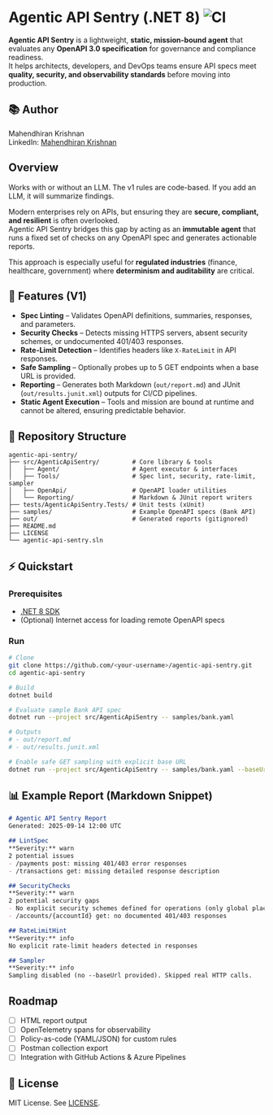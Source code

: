 # Agentic API Sentry (.NET 8) ![CI](https://github.com/MahendhiranK/agentic-api-sentry/actions/workflows/ci.yml/badge.svg)

**Agentic API Sentry** is a lightweight, **static, mission-bound agent** that evaluates any **OpenAPI 3.0 specification** for governance and compliance readiness.  
It helps architects, developers, and DevOps teams ensure API specs meet **quality, security, and observability standards** before moving into production.

## 📚 Author

Mahendhiran Krishnan  
LinkedIn: [Mahendhiran Krishnan](https://www.linkedin.com/in/mahendhiran-krishnan-04a5292b/)

## Overview
Works with or without an LLM. The v1 rules are code-based. If you add an LLM, it will summarize findings.  

Modern enterprises rely on APIs, but ensuring they are **secure, compliant, and resilient** is often overlooked.  
Agentic API Sentry bridges this gap by acting as an **immutable agent** that runs a fixed set of checks on any OpenAPI spec and generates actionable reports.  

This approach is especially useful for **regulated industries** (finance, healthcare, government) where **determinism and auditability** are critical.  

## 🚀 Features (V1)
- **Spec Linting** – Validates OpenAPI definitions, summaries, responses, and parameters.  
- **Security Checks** – Detects missing HTTPS servers, absent security schemes, or undocumented 401/403 responses.  
- **Rate-Limit Detection** – Identifies headers like `X-RateLimit` in API responses.  
- **Safe Sampling** – Optionally probes up to 5 GET endpoints when a base URL is provided.  
- **Reporting** – Generates both Markdown (`out/report.md`) and JUnit (`out/results.junit.xml`) outputs for CI/CD pipelines.  
- **Static Agent Execution** – Tools and mission are bound at runtime and cannot be altered, ensuring predictable behavior.  


## 📂 Repository Structure
```
agentic-api-sentry/
├── src/AgenticApiSentry/         # Core library & tools
│   ├── Agent/                    # Agent executor & interfaces
│   ├── Tools/                    # Spec lint, security, rate-limit, sampler
│   ├── OpenApi/                  # OpenAPI loader utilities
│   └── Reporting/                # Markdown & JUnit report writers
├── tests/AgenticApiSentry.Tests/ # Unit tests (xUnit)
├── samples/                      # Example OpenAPI specs (Bank API)
├── out/                          # Generated reports (gitignored)
├── README.md
├── LICENSE
└── agentic-api-sentry.sln
```

## ⚡ Quickstart

### Prerequisites
- [.NET 8 SDK](https://dotnet.microsoft.com/en-us/download)  
- (Optional) Internet access for loading remote OpenAPI specs  

### Run
```bash
# Clone
git clone https://github.com/<your-username>/agentic-api-sentry.git
cd agentic-api-sentry

# Build
dotnet build

# Evaluate sample Bank API spec
dotnet run --project src/AgenticApiSentry -- samples/bank.yaml

# Outputs
# - out/report.md
# - out/results.junit.xml

# Enable safe GET sampling with explicit base URL
dotnet run --project src/AgenticApiSentry -- samples/bank.yaml --baseUrl https://api.demo-bank.com/v1
```

## 📊 Example Report (Markdown Snippet)
```markdown
# Agentic API Sentry Report
Generated: 2025-09-14 12:00 UTC

## LintSpec
**Severity:** warn  
2 potential issues  
- /payments post: missing 401/403 error responses  
- /transactions get: missing detailed response description  

## SecurityChecks
**Severity:** warn  
2 potential security gaps  
- No explicit security schemes defined for operations (only global placeholder)  
- /accounts/{accountId} get: no documented 401/403 responses  

## RateLimitHint
**Severity:** info  
No explicit rate-limit headers detected in responses  

## Sampler
**Severity:** info  
Sampling disabled (no --baseUrl provided). Skipped real HTTP calls.
```

## Roadmap
- [ ] HTML report output  
- [ ] OpenTelemetry spans for observability  
- [ ] Policy-as-code (YAML/JSON) for custom rules  
- [ ] Postman collection export  
- [ ] Integration with GitHub Actions & Azure Pipelines  

## 📜 License
MIT License. See [LICENSE](LICENSE).
